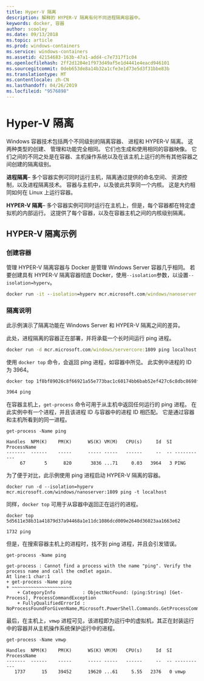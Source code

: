 ```yaml
---
title: Hyper-V 隔离
description: 解释的 HYPER-V 隔离有何不同进程隔离容器中。
keywords: docker, 容器
author: scooley
ms.date: 09/13/2018
ms.topic: article
ms.prod: windows-containers
ms.service: windows-containers
ms.assetid: 42154683-163b-47a1-add4-c7e7317f1c04
ms.openlocfilehash: 2ff2d1204e1f973d49af5e1d4441e4eacd946101
ms.sourcegitcommit: 0deb653de8a14b32a1cfe3e1d73e5d3f31bbe83b
ms.translationtype: MT
ms.contentlocale: zh-CN
ms.lasthandoff: 04/26/2019
ms.locfileid: "9576898"
---
```

# <a name="hyper-v-isolation"></a>Hyper-V 隔离

Windows 容器技术包括两个不同级别的隔离容器、 进程和 HYPER-V 隔离。 这两种类型的创建、 管理和功能完全相同。 它们也生成和使用相同的容器映像。 它们之间的不同之处是在容器、主机操作系统以及在该主机上运行的所有其他容器之间创建的隔离级别。

**进程隔离**– 多个容器实例可同时运行主机，隔离通过提供的命名空间、 资源控制，以及进程隔离技术。  容器与主机中，以及彼此共享同一个内核。  这是大约相同如何在 Linux 上运行容器。

**HYPER-V 隔离**– 多个容器实例可同时运行在主机上，但是，每个容器都在特定虚拟机的内部运行。 这提供了每个容器，以及在容器主机之间的内核级别隔离。

## <a name="hyper-v-isolation-examples"></a>HYPER-V 隔离示例

### <a name="create-container"></a>创建容器

管理 HYPER-V 隔离容器与 Docker 是管理 Windows Server 容器几乎相同。 若要创建具有 HYPER-V 隔离容器彻底 Docker，使用`--isolation`参数，以设置`--isolation=hyperv`。

``` cmd
docker run -it --isolation=hyperv mcr.microsoft.com/windows/nanoserver:1809 cmd
```

### <a name="isolation-explanation"></a>隔离说明

此示例演示了隔离功能在 Windows Server 和 HYPER-V 隔离之间的差异。

此处，进程隔离的容器正在部署，并将承载一个长时间运行 ping 进程。

``` cmd
docker run -d mcr.microsoft.com/windows/servercore:1809 ping localhost -t
```

使用 `docker top` 命令，会返回 ping 进程，如容器中所见。 此实例中进程的 ID 为 3964。

``` cmd
docker top 1f8bf89026c8f66921a55e773bac1c60174bb6bab52ef427c6c8dbc8698f9d7a

3964 ping
```

在容器主机上，`get-process` 命令可用于从主机中返回任何运行的 ping 进程。 在此实例中有一个进程，并且该进程 ID 与容器中的进程 ID 相匹配。 它是通过容器和主机所看到的同一进程。

```
get-process -Name ping

Handles  NPM(K)    PM(K)      WS(K) VM(M)   CPU(s)     Id  SI ProcessName
-------  ------    -----      ----- -----   ------     --  -- -----------
     67       5      820       3836 ...71     0.03   3964   3 PING
```

为了便于对比，此示例使用 ping 进程启动 HYPER-V 隔离的容器。

```
docker run -d --isolation=hyperv mcr.microsoft.com/windows/nanoserver:1809 ping -t localhost
```

同样，`docker top` 可用于从容器中返回正在运行的进程。

```
docker top 5d5611e38b31a41879d37a94468a1e11dc1086dcd009e2640d36023aa1663e62

1732 ping
```

但是，在搜索容器主机上的进程时，找不到 ping 进程，并且会引发错误。

```
get-process -Name ping

get-process : Cannot find a process with the name "ping". Verify the process name and call the cmdlet again.
At line:1 char:1
+ get-process -Name ping
+ ~~~~~~~~~~~~~~~~~~~~~~
    + CategoryInfo          : ObjectNotFound: (ping:String) [Get-Process], ProcessCommandException
    + FullyQualifiedErrorId : NoProcessFoundForGivenName,Microsoft.PowerShell.Commands.GetProcessCommand
```

最后，在主机上，`vmwp` 进程可见，该进程即为运行中的虚拟机，其正在封装运行中的容器并从主机操作系统保护运行中的进程。

```
get-process -Name vmwp

Handles  NPM(K)    PM(K)      WS(K) VM(M)   CPU(s)     Id  SI ProcessName
-------  ------    -----      ----- -----   ------     --  -- -----------
   1737      15    39452      19620 ...61     5.55   2376   0 vmwp
```
